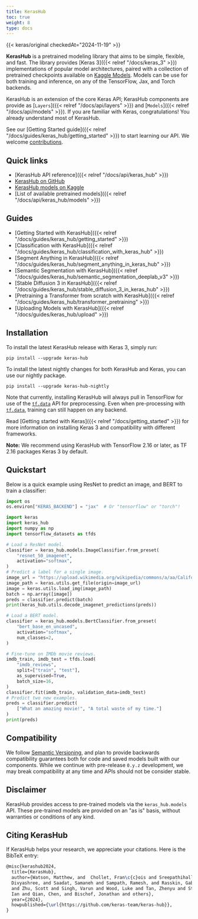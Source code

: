 ```yaml
---
title: KerasHub
toc: true
weight: 8
type: docs
---
```


{{< keras/original checkedAt="2024-11-19" >}}

**KerasHub** is a pretrained modeling library that aims to be simple, flexible, and fast. The library provides [Keras 3]({{< relref "/docs/keras_3" >}}) implementations of popular model architectures, paired with a collection of pretrained checkpoints available on [Kaggle Models](https://kaggle.com/models/). Models can be use for both training and inference, on any of the TensorFlow, Jax, and Torch backends.

KerasHub is an extension of the core Keras API; KerasHub components are provide as [`Layers`]({{< relref "/docs/api/layers" >}}) and [`Models`]({{< relref "/docs/api/models" >}}). If you are familiar with Keras, congratulations! You already understand most of KerasHub.

See our [Getting Started guide]({{< relref "/docs/guides/keras_hub/getting_started" >}}) to start learning our API. We welcome [contributions](https://github.com/keras-team/keras-hub/issues/1835).

## Quick links

- [KerasHub API reference]({{< relref "/docs/api/keras_hub" >}})
- [KerasHub on GitHub](https://github.com/keras-team/keras-hub)
- [KerasHub models on Kaggle](https://www.kaggle.com/organizations/keras/models)
- [List of available pretrained models]({{< relref "/docs/api/keras_hub/models" >}})

## Guides

- [Getting Started with KerasHub]({{< relref "/docs/guides/keras_hub/getting_started" >}})
- [Classification with KerasHub]({{< relref "/docs/guides/keras_hub/classification_with_keras_hub" >}})
- [Segment Anything in KerasHub]({{< relref "/docs/guides/keras_hub/segment_anything_in_keras_hub" >}})
- [Semantic Segmentation with KerasHub]({{< relref "/docs/guides/keras_hub/semantic_segmentation_deeplab_v3" >}})
- [Stable Diffusion 3 in KerasHub]({{< relref "/docs/guides/keras_hub/stable_diffusion_3_in_keras_hub" >}})
- [Pretraining a Transformer from scratch with KerasHub]({{< relref "/docs/guides/keras_hub/transformer_pretraining" >}})
- [Uploading Models with KerasHub]({{< relref "/docs/guides/keras_hub/upload" >}})

## Installation

To install the latest KerasHub release with Keras 3, simply run:

```shell
pip install --upgrade keras-hub
```

To install the latest nightly changes for both KerasHub and Keras, you can use our nightly package.

```shell
pip install --upgrade keras-hub-nightly
```

Note that currently, installing KerasHub will always pull in TensorFlow for use of the [`tf.data`](https://www.tensorflow.org/api_docs/python/tf/data) API for preprocessing. Even when pre-processing with [`tf.data`](https://www.tensorflow.org/api_docs/python/tf/data), training can still happen on any backend.

Read [Getting started with Keras]({{< relref "/docs/getting_started" >}}) for more information on installing Keras 3 and compatibility with different frameworks.

**Note:** We recommend using KerasHub with TensorFlow 2.16 or later, as TF 2.16 packages Keras 3 by default.

## Quickstart

Below is a quick example using ResNet to predict an image, and BERT to train a classifier:

```python
import os
os.environ["KERAS_BACKEND"] = "jax"  # Or "tensorflow" or "torch"!

import keras
import keras_hub
import numpy as np
import tensorflow_datasets as tfds

# Load a ResNet model.
classifier = keras_hub.models.ImageClassifier.from_preset(
    "resnet_50_imagenet",
    activation="softmax",
)
# Predict a label for a single image.
image_url = "https://upload.wikimedia.org/wikipedia/commons/a/aa/California_quail.jpg"
image_path = keras.utils.get_file(origin=image_url)
image = keras.utils.load_img(image_path)
batch = np.array([image])
preds = classifier.predict(batch)
print(keras_hub.utils.decode_imagenet_predictions(preds))

# Load a BERT model.
classifier = keras_hub.models.BertClassifier.from_preset(
    "bert_base_en_uncased",
    activation="softmax",
    num_classes=2,
)

# Fine-tune on IMDb movie reviews.
imdb_train, imdb_test = tfds.load(
    "imdb_reviews",
    split=["train", "test"],
    as_supervised=True,
    batch_size=16,
)
classifier.fit(imdb_train, validation_data=imdb_test)
# Predict two new examples.
preds = classifier.predict(
    ["What an amazing movie!", "A total waste of my time."]
)
print(preds)
```

## Compatibility

We follow [Semantic Versioning](https://semver.org/), and plan to provide backwards compatibility guarantees both for code and saved models built with our components. While we continue with pre-release `0.y.z` development, we may break compatibility at any time and APIs should not be consider stable.

## Disclaimer

KerasHub provides access to pre-trained models via the `keras_hub.models` API. These pre-trained models are provided on an "as is" basis, without warranties or conditions of any kind.

## Citing KerasHub

If KerasHub helps your research, we appreciate your citations. Here is the BibTeX entry:

```latex
@misc{kerashub2024,
  title={KerasHub},
  author={Watson, Matthew, and  Chollet, Fran\c{c}ois and Sreepathihalli,
  Divyashree, and Saadat, Samaneh and Sampath, Ramesh, and Rasskin, Gabriel and
  and Zhu, Scott and Singh, Varun and Wood, Luke and Tan, Zhenyu and Stenbit,
  Ian and Qian, Chen, and Bischof, Jonathan and others},
  year={2024},
  howpublished={\url{https://github.com/keras-team/keras-hub}},
}
```
